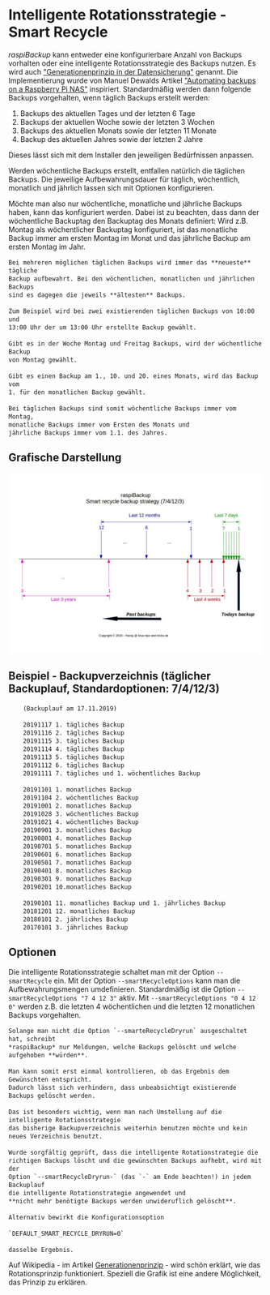 # Intelligente Rotationsstrategie - Smart Recycle

*raspiBackup* kann entweder eine konfigurierbare Anzahl von Backups vorhalten oder eine intelligente
Rotationsstrategie des Backups nutzen. Es wird auch ["Generationenprinzip in
der Datensicherung"](https://de.wikipedia.org/wiki/Generationenprinzip) genannt. Die Implementierung wurde von Manuel Dewalds
Artikel ["Automating backups on a Raspberry Pi NAS"](https://opensource.com/article/18/8/automate-backups-raspberry-pi) inspiriert.
Standardmäßig werden dann folgende Backups vorgehalten,
wenn täglich Backups erstellt werden:

  1. Backups des aktuellen Tages und der letzten 6 Tage
  2. Backups der aktuellen Woche sowie der letzten 3 Wochen
  3. Backups des aktuellen Monats sowie der letzten 11 Monate
  4. Backup des aktuellen Jahres sowie der letzten 2 Jahre

Dieses lässt sich mit dem Installer den jeweiligen Bedürfnissen anpassen.

Werden wöchentliche Backups erstellt, entfallen natürlich die täglichen Backups.
Die jeweilige Aufbewahrungsdauer für täglich, wöchentlich, monatlich und
jährlich lassen sich mit Optionen konfigurieren.

Möchte man also nur wöchentliche, monatliche und jährliche Backups haben, kann
das konfiguriert werden. Dabei ist zu beachten, dass dann der wöchentliche
Backuptag den Backuptag des Monats definiert: Wird z.B. Montag als
wöchentlicher Backuptag konfiguriert, ist das monatliche Backup immer am ersten
Montag im Monat und das jährliche Backup am ersten Montag im Jahr.

``` admonish info title="Hinweis"
Bei mehreren möglichen täglichen Backups wird immer das **neueste** tägliche
Backup aufbewahrt. Bei den wöchentlichen, monatlichen und jährlichen Backups
sind es dagegen die jeweils **ältesten** Backups.

Zum Beispiel wird bei zwei existierenden täglichen Backups von 10:00 und
13:00 Uhr der um 13:00 Uhr erstellte Backup gewählt.

Gibt es in der Woche Montag und Freitag Backups, wird der wöchentliche Backup
von Montag gewählt.

Gibt es einen Backup am 1., 10. und 20. eines Monats, wird das Backup vom
1. für den monatlichen Backup gewählt.

Bei täglichen Backups sind somit wöchentliche Backups immer vom Montag,
monatliche Backups immer vom Ersten des Monats und
jährliche Backups immer vom 1.1. des Jahres.
```

## Grafische Darstellung

![smartStrategy](images/smartStrategy.jpg)


## Beispiel - Backupverzeichnis (täglicher Backuplauf, Standardoptionen: 7/4/12/3)

```
    (Backuplauf am 17.11.2019)

    20191117 1. tägliches Backup
    20191116 2. tägliches Backup
    20191115 3. tägliches Backup
    20191114 4. tägliches Backup
    20191113 5. tägliches Backup
    20191112 6. tägliches Backup
    20191111 7. tägliches und 1. wöchentliches Backup

    20191101 1. monatliches Backup
    20191104 2. wöchentliches Backup
    20191001 2. monatliches Backup
    20191028 3. wöchentliches Backup
    20191021 4. wöchentliches Backup
    20190901 3. monatliches Backup
    20190801 4. monatliches Backup
    20190701 5. monatliches Backup
    20190601 6. monatliches Backup
    20190501 7. monatliches Backup
    20190401 8. monatliches Backup
    20190301 9. monatliches Backup
    20190201 10.monatliches Backup

    20190101 11. monatliches Backup und 1. jährliches Backup
    20181201 12. monatliches Backup
    20180101 2. jährliches Backup
    20170101 3. jährliches Backup
```

## Optionen

Die intelligente Rotationsstrategie schaltet man mit der Option `--smartRecycle` ein.
Mit der Option `--smartRecycleOptions` kann man die Aufbewahrungsmengen umdefinieren.
Standardmäßig ist die Option `--smartRecycleOptions "7 4 12 3"` aktiv.
Mit `--smartRecycleOptions "0 4 12 0"` werden z.B. die letzten 4
wöchentlichen und die letzten 12 monatlichen Backups vorgehalten.

``` admonish caution title="Wichtiger Hinweis"
Solange man nicht die Option `--smarteRecycleDryrun` ausgeschaltet hat, schreibt
*raspiBackup* nur Meldungen, welche Backups gelöscht und welche aufgehoben **würden**.

Man kann somit erst einmal kontrollieren, ob das Ergebnis dem Gewünschten entspricht.
Dadurch lässt sich verhindern, dass unbeabsichtigt existierende Backups gelöscht werden.

Das ist besonders wichtig, wenn man nach Umstellung auf die intelligente Rotationsstrategie
das bisherige Backupverzeichnis weiterhin benutzen möchte und kein neues Verzeichnis benutzt.

Wurde sorgfältig geprüft, dass die intelligente Rotationstrategie die
richtigen Backups löscht und die gewünschten Backups aufhebt, wird mit der
Option `--smartRecycleDryrun-` (das `-` am Ende beachten!) in jedem Backuplauf
die intelligente Rotationstrategie angewendet und
**nicht mehr benötigte Backups werden unwideruflich gelöscht**.

Alternativ bewirkt die Konfigurationsoption

`DEFAULT_SMART_RECYCLE_DRYRUN=0`

dasselbe Ergebnis.
```

Auf Wikipedia - im Artikel [Generationenprinzip](https://de.wikipedia.org/wiki/Generationenprinzip) - wird schön erklärt,
wie das Rotationsprinzip funktioniert.
Speziell die Grafik ist eine andere Möglichkeit, das Prinzip zu erklären.


[.status]: transtaled
[.source]: https://www.linux-tips-and-tricks.de/de/rotationsstrategie
[.source]: https://www.linux-tips-and-tricks.de/en/smart-recycle

